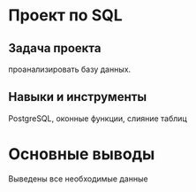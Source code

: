 # Проект по SQL

## Задача проекта

проанализировать базу данных.

## Навыки и инструменты

PostgreSQL, оконные функции, слияние таблиц

# Основные выводы

Выведены все необходимые данные
